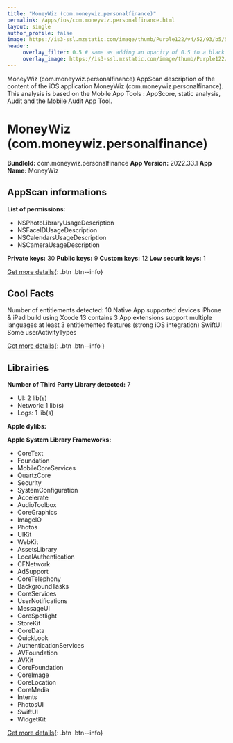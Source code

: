 ```yaml
---
title: "MoneyWiz (com.moneywiz.personalfinance)"
permalink: /apps/ios/com.moneywiz.personalfinance.html
layout: single
author_profile: false
image: https://is3-ssl.mzstatic.com/image/thumb/Purple122/v4/52/93/b5/5293b555-5d41-f70f-10a5-f74905ea05a5/AppIcon-0-1x_U007emarketing-0-7-0-sRGB-85-220.png/512x512bb.jpg
header: 
     overlay_filter: 0.5 # same as adding an opacity of 0.5 to a black background
     overlay_image: https://is3-ssl.mzstatic.com/image/thumb/Purple122/v4/52/93/b5/5293b555-5d41-f70f-10a5-f74905ea05a5/AppIcon-0-1x_U007emarketing-0-7-0-sRGB-85-220.png/512x512bb.jpg
---
```

MoneyWiz (com.moneywiz.personalfinance) AppScan description of the content of the iOS application MoneyWiz (com.moneywiz.personalfinance). This analysis is based on the Mobile App Tools : AppScore, static analysis, Audit and the Mobile Audit App Tool.

# MoneyWiz (com.moneywiz.personalfinance)

**BundleId:** com.moneywiz.personalfinance
**App Version:** 2022.33.1
**App Name:** MoneyWiz


## AppScan informations 

**List of permissions:** 
- NSPhotoLibraryUsageDescription
- NSFaceIDUsageDescription
- NSCalendarsUsageDescription
- NSCameraUsageDescription
  
  
**Private keys:** 30
**Public keys:** 9
**Custom keys:** 12
**Low securit keys:** 1
  
[Get more details](/pricing.html){: .btn .btn--info}

## Cool Facts

Number of entitlements detected: 10
Native App
supported devices iPhone & iPad
build using Xcode 13
contains 3 App extensions
support multiple languages
at least 3 entitlemented features (strong iOS integration)
SwiftUI
Some userActivityTypes
  
[Get more details](/pricing.html){: .btn .btn--info }

## Librairies 
**Number of Third Party Library detected:** 7
- UI: 2 lib(s)
- Network: 1 lib(s)
- Logs: 1 lib(s)


**Apple dylibs:**


**Apple System Library Frameworks:**
- CoreText
- Foundation
- MobileCoreServices
- QuartzCore
- Security
- SystemConfiguration
- Accelerate
- AudioToolbox
- CoreGraphics
- ImageIO
- Photos
- UIKit
- WebKit
- AssetsLibrary
- LocalAuthentication
- CFNetwork
- AdSupport
- CoreTelephony
- BackgroundTasks
- CoreServices
- UserNotifications
- MessageUI
- CoreSpotlight
- StoreKit
- CoreData
- QuickLook
- AuthenticationServices
- AVFoundation
- AVKit
- CoreFoundation
- CoreImage
- CoreLocation
- CoreMedia
- Intents
- PhotosUI
- SwiftUI
- WidgetKit


  
[Get more details](/pricing.html){: .btn .btn--info}

